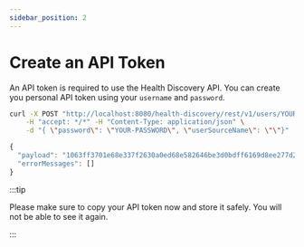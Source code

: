 ```yaml
---
sidebar_position: 2
---
```



# Create an API Token

An API token is required to use the Health Discovery API. You can create you personal API token using your `username` and `password`.


```bash title="POST /v1/users/{username}/apitoken"
curl -X POST "http://localhost:8080/health-discovery/rest/v1/users/YOUR-USER/apitoken" \
    -H "accept: */*" -H "Content-Type: application/json" \
    -d "{ \"password\": \"YOUR-PASSWORD\", \"userSourceName\": \"\"}"
```

```js title=RESPONSE
{
  "payload": "1063ff3701e68e337f2630a0ed68e582646be3d0bdff6169d8ee277d2423dfac",
  "errorMessages": []
}
```

:::tip

Please make sure to copy your API token now and store it safely. You will not be able to see it again.

:::
